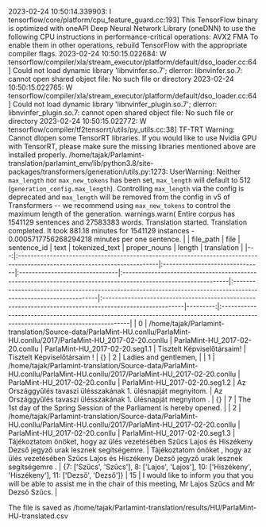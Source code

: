 2023-02-24 10:50:14.339903: I tensorflow/core/platform/cpu_feature_guard.cc:193] This TensorFlow binary is optimized with oneAPI Deep Neural Network Library (oneDNN) to use the following CPU instructions in performance-critical operations:  AVX2 FMA
To enable them in other operations, rebuild TensorFlow with the appropriate compiler flags.
2023-02-24 10:50:15.022684: W tensorflow/compiler/xla/stream_executor/platform/default/dso_loader.cc:64] Could not load dynamic library 'libnvinfer.so.7'; dlerror: libnvinfer.so.7: cannot open shared object file: No such file or directory
2023-02-24 10:50:15.022765: W tensorflow/compiler/xla/stream_executor/platform/default/dso_loader.cc:64] Could not load dynamic library 'libnvinfer_plugin.so.7'; dlerror: libnvinfer_plugin.so.7: cannot open shared object file: No such file or directory
2023-02-24 10:50:15.022772: W tensorflow/compiler/tf2tensorrt/utils/py_utils.cc:38] TF-TRT Warning: Cannot dlopen some TensorRT libraries. If you would like to use Nvidia GPU with TensorRT, please make sure the missing libraries mentioned above are installed properly.
/home/tajak/Parlamint-translation/parlamint_env/lib/python3.8/site-packages/transformers/generation/utils.py:1273: UserWarning: Neither `max_length` nor `max_new_tokens` has been set, `max_length` will default to 512 (`generation_config.max_length`). Controlling `max_length` via the config is deprecated and `max_length` will be removed from the config in v5 of Transformers -- we recommend using `max_new_tokens` to control the maximum length of the generation.
  warnings.warn(
Entire corpus has 1541129 sentences and 27583383 words.
Translation started.
Translation completed. It took 881.18 minutes for 1541129 instances - 0.0005717756268294218 minutes per one sentence.
|    | file_path                                                                                                                 | file                           | sentence_id                    | text                                                                                                           | tokenized_text                                                                                                   | proper_nouns                                                                                           |   length | translation                                                                                                                    |
|---:|:--------------------------------------------------------------------------------------------------------------------------|:-------------------------------|:-------------------------------|:---------------------------------------------------------------------------------------------------------------|:-----------------------------------------------------------------------------------------------------------------|:-------------------------------------------------------------------------------------------------------|---------:|:-------------------------------------------------------------------------------------------------------------------------------|
|  0 | /home/tajak/Parlamint-translation/Source-data/ParlaMint-HU.conllu/ParlaMint-HU.conllu/2017/ParlaMint-HU_2017-02-20.conllu | ParlaMint-HU_2017-02-20.conllu | ParlaMint-HU_2017-02-20.seg1.1 | Tisztelt Képviselőtársaim!                                                                                     | Tisztelt Képviselőtársaim !                                                                                      | {}                                                                                                     |        2 | Ladies and gentlemen,                                                                                                          |
|  1 | /home/tajak/Parlamint-translation/Source-data/ParlaMint-HU.conllu/ParlaMint-HU.conllu/2017/ParlaMint-HU_2017-02-20.conllu | ParlaMint-HU_2017-02-20.conllu | ParlaMint-HU_2017-02-20.seg1.2 | Az Országgyűlés tavaszi ülésszakának 1. ülésnapját megnyitom.                                                  | Az Országgyűlés tavaszi ülésszakának 1. ülésnapját megnyitom .                                                   | {}                                                                                                     |        7 | The 1st day of the Spring Session of the Parliament is hereby opened.                                                          |
|  2 | /home/tajak/Parlamint-translation/Source-data/ParlaMint-HU.conllu/ParlaMint-HU.conllu/2017/ParlaMint-HU_2017-02-20.conllu | ParlaMint-HU_2017-02-20.conllu | ParlaMint-HU_2017-02-20.seg1.3 | Tájékoztatom önöket, hogy az ülés vezetésében Szűcs Lajos és Hiszékeny Dezső jegyző urak lesznek segítségemre. | Tájékoztatom önöket , hogy az ülés vezetésében Szűcs Lajos és Hiszékeny Dezső jegyző urak lesznek segítségemre . | {7: ['Szűcs', 'Szűcs'], 8: ['Lajos', 'Lajos'], 10: ['Hiszékeny', 'Hiszékeny'], 11: ['Dezső', 'Dezső']} |       15 | I would like to inform you that you will be able to assist me in the chair of this meeting, Mr Lajos Szűcs and Mr Dezső Szűcs. |




The file is saved as /home/tajak/Parlamint-translation/results/HU/ParlaMint-HU-translated.csv

